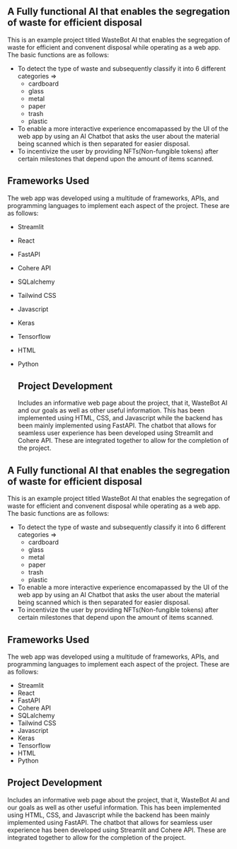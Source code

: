 ## A Fully functional AI that enables the segregation of waste for efficient disposal
This is an example project titled WasteBot AI that enables the segregation of waste for efficient and convenent disposal while operating as a web app. The basic functions are as follows:
* To detect the type of waste and subsequently classify it into 6 different categories =>
  - cardboard
  - glass
  - metal
  - paper
  - trash
  - plastic
* To enable a more interactive experience encomapassed by the UI of the web app by using an AI Chatbot that asks the user about the material being scanned which is then separated for easier disposal.
* To incentivize the user by providing NFTs(Non-fungible tokens) after certain milestones that depend upon the amount of items scanned.

##  Frameworks Used
The web app was developed using a multitude of frameworks, APIs, and programming languages to implement each aspect of the project. These are as follows:
* Streamlit
* React
* FastAPI
* Cohere API
* SQLalchemy
* Tailwind CSS
* Javascript
* Keras
* Tensorflow
* HTML
* Python

  ## Project Development
  Includes an informative web page about the project, that it, WasteBot AI and our goals as well as other useful information. This has been implemented using HTML, CSS, and Javascript while the backend
  has been mainly implemented using FastAPI. The chatbot that allows for seamless user experience has been developed using Streamlit and Cohere API. These are integrated together to allow for the completion
  of the project.
## A Fully functional AI that enables the segregation of waste for efficient disposal
This is an example project titled WasteBot AI that enables the segregation of waste for efficient and convenent disposal while operating as a web app. The basic functions are as follows:
* To detect the type of waste and subsequently classify it into 6 different categories =>
  - cardboard
  - glass
  - metal
  - paper
  - trash
  - plastic
* To enable a more interactive experience encomapassed by the UI of the web app by using an AI Chatbot that asks the user about the material being scanned which is then separated for easier disposal.
* To incentivize the user by providing NFTs(Non-fungible tokens) after certain milestones that depend upon the amount of items scanned.

##  Frameworks Used
The web app was developed using a multitude of frameworks, APIs, and programming languages to implement each aspect of the project. These are as follows:
* Streamlit
* React
* FastAPI
* Cohere API
* SQLalchemy
* Tailwind CSS
* Javascript
* Keras
* Tensorflow
* HTML
* Python

## Project Development
Includes an informative web page about the project, that it, WasteBot AI and our goals as well as other useful information. This has been implemented using HTML, CSS, and Javascript while the backend
has been mainly implemented using FastAPI. The chatbot that allows for seamless user experience has been developed using Streamlit and Cohere API. These are integrated together to allow for the completion
of the project.
